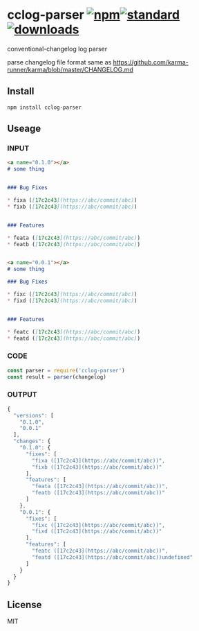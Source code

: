 # cclog-parser [![npm][npm-img]][npm-url][![standard][standard-image]][standard-url] [![downloads][downloads-img]][npm-url]

conventional-changelog log parser

parse changelog file format same as  https://github.com/karma-runner/karma/blob/master/CHANGELOG.md

## Install

```
npm install cclog-parser
```

## Useage

### INPUT
```markdown
<a name="0.1.0"></a>
# some thing 


### Bug Fixes

* fixa ([17c2c43](https://abc/commit/abc))
* fixb ([17c2c43](https://abc/commit/abc))


### Features

* feata ([17c2c43](https://abc/commit/abc))
* featb ([17c2c43](https://abc/commit/abc))


<a name="0.0.1"></a>
# some thing 

### Bug Fixes

* fixc ([17c2c43](https://abc/commit/abc))
* fixd ([17c2c43](https://abc/commit/abc))


### Features

* featc ([17c2c43](https://abc/commit/abc))
* featd ([17c2c43](https://abc/commit/abc))
```
### CODE
```javascript
const parser = require('cclog-parser')
const result = parser(changelog)
```

### OUTPUT

```javascript
{
  "versions": [
    "0.1.0",
    "0.0.1"
  ],
  "changes": {
    "0.1.0": {
      "fixes": [
        "fixa ([17c2c43](https://abc/commit/abc))",
        "fixb ([17c2c43](https://abc/commit/abc))"
      ],
      "features": [
        "feata ([17c2c43](https://abc/commit/abc))",
        "featb ([17c2c43](https://abc/commit/abc))"
      ]
    },
    "0.0.1": {
      "fixes": [
        "fixc ([17c2c43](https://abc/commit/abc))",
        "fixd ([17c2c43](https://abc/commit/abc))"
      ],
      "features": [
        "featc ([17c2c43](https://abc/commit/abc))",
        "featd ([17c2c43](https://abc/commit/abc))undefined"
      ]
    }
  }
}
```

## License

MIT


[npm-img]: https://img.shields.io/npm/v/cclog-parser.svg?style=flat-square
[npm-url]: https://www.npmjs.com/package/cclog-parser
[travis-img]: https://img.shields.io/travis/hypermodules/cclog-parser.svg?style=flat-square
[travis-url]: https://travis-ci.org/hypermodules/cclog-parser
[standard-image]: https://img.shields.io/badge/code%20style-standard-brightgreen.svg?style=flat-square
[standard-url]: http://standardjs.com/
[downloads-img]: https://img.shields.io/npm/dm/cclog-parser.svg?style=flat-square